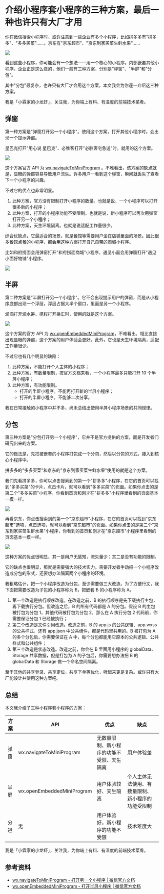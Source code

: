 # 介绍小程序套小程序的三种方案，最后一种也许只有大厂才用

你在微信搜索小程序时，或许注意到一些企业有多个小程序，比如拼多多有"拼多多"、"多多买菜"……，京东有"京东超市"、"京东到家买菜生鲜水果"……

![](./img/tiny/pdd-jd-search.png)

看到这些小程序，你可能会有一个想法——用一个核心的小程序，内部嵌套其他小程序。企业正是这么做的，他们一般有三种方案，分别是"弹窗"、"半屏"和"分包"。

其中"分包"最复杂，也许只有大厂才会用这个方案。本文我会为你逐一介绍这三种方案。

我是「小霖家的小龙虾」，关注我，为你端上有料、有温度的前端技术菜肴。

## 弹窗

第一种方案是"弹窗打开另一个小程序"。使用这个方案，打开其他小程序时，会出现一个提示弹窗。

星巴克打开"用心说 星巴克"、必胜客打开"必胜客宅急送"时，就用的这个方案。

![](./img/tiny/miniprogram.png)

这个方案官方 API 为 [wx.navigateToMiniProgram](https://developers.weixin.qq.com/miniprogram/dev/api/navigate/wx.navigateToMiniProgram.html) 。不难看出，该方案的缺点就是，显眼的弹窗容易导致用户流失。许多用户一看到这个弹窗，瞬间就丢失了查看下一个小程序的兴趣。

不过它的优点也非常明显。

1. 此种方案，官方没有限制打开小程序的数量。也就是说，一个小程序可以打开很多新的小程序；
2. 此种方案，打开的小程序功能不受限制。也就是说，新小程序可以再次用弹窗打开另一个小程序；
3. 此种方案，天生环境隔离。也就是说适配工作量很少。

综合优缺点，它最适合的场景，就是餐馆等需要用户坐在店铺里面的场景。因此很多餐馆点餐的小程序，都会用这种方案打开自己自带的商城小程序。

比如和府捞面会用弹窗打开"和府捞面商城"小程序，遇见小面会用弹窗打开"遇见小面好物铺"小程序。

![](./img/tiny/hefu-yujian.png)

## 半屏

第二种方案是"半屏打开另一个小程序"。它不会出现提示用户的弹窗，而是从小程序底部出现一个浮层，浮层占据大半个窗口，里面是另一个小程序。

滴滴打开滴水筹、携程打开换汇时，使用的就是这个方案。

![](./img/tiny/embedded-miniprogram.png)

这个方案的官方 API 为 [wx.openEmbeddedMiniProgram](https://developers.weixin.qq.com/miniprogram/dev/framework/open-ability/openEmbeddedMiniProgram.html)，不难看出，相比直接出现显眼的弹窗，这个方案的用户体验会更好。此外，它也是天生环境隔离，适配工作量很少。

不过它也有几个明显的缺陷：

1. 此种方案，不能打开个人主体的小程序；
2. 此种方案，有数量限制，按官方文档来看，一个小程序最多只能打开 10 个半屏小程序；
3. 此种方案，有功能限制。
   - 打开的半屏小程序，不能再打开新的半屏小程序；
   - 打开的半屏小程序，不能够二次分享。

我在日常接触的小程序中并不多，尚未总结出使用半屏小程序场景的共同规律。

## 分包

第三种方案是"分包打开另一个小程序"，它并不是官方提供的方案，而是开发者们研究出来的方案。

它的做法是，先把被嵌套的小程序打包成一个分包，然后以分包的方式，接入到核心小程序中。

拼多多的"多多买菜"和京东的"京东到家买菜生鲜水果"使用的就是这个方案。

我们先看拼多多，你可以点击搜索到的第一个"拼多多"小程序，在它的首页可以找到"多多买菜"的卡片，点击卡片，就可以看到"多多买菜"的页面。如果你点击的是第二个"多多买菜"小程序，你看到首页和刚才在"拼多多"小程序里看到的页面基本一模一样。

![](./img/tiny/sub-miniprogram-pdd.png)

再看京东，你点击搜索到的第一个"京东超市"小程序，在它的首页可以找到"京东超市"选项，点击选项，就可以看到"京东超市"的页面。如果你点击的是第二个"京东到家买菜生鲜水果"小程序，你看到的首页和刚才在"京东超市"小程序里看到的页面基本一模一样。

![](./img/tiny/sub-mimiprogram-jd.png)

这种方案的优点很明显，其一是用户无感知，流失量少；其二是没有功能的限制。

它的缺点也很明显，那就是需要强大的技术实力。需要开发者手动把一个小程序改造成分包的形式，还要想办法隔离两个小程序的环境。

我粗略估计，把一个小程序改造为分包，至少需要做三大改造。为了方便行文，我下面把需要改造为子包的小程序称为 B，把嵌套 B 的小程序称为 A。

1. 第一个改造是执行顺序改造。在改造之前，B 的执行顺序是先下载执行主包，再下载执行分包。但改造之后，B 的所有代码都是 A 的分包。假设 B 的主包被打包为分包 1，其他代码被打包为分包 2，那么在 A 执行分包 2 代码前，你需要保证分包 1 已经被执行；
2. 第二个改造是文件引用改造。改造之前，B 的 app.js 的公共逻辑、app.wxss 的公共样式，还有 app.json 中公共组件，都是代码里共用的。B 被打包为 A 的多个分包后，你需要保证在 A 中，每个分包都能用它原本的公共逻辑、公共样式和公共组件；
3. 第三个改造是状态改造。改造之前，你会在 B 里面用小程序的 globalData、Storage 共享数据，但是打包为 A 的子包后，你需要想办法把 B 的 globalData 和 Storage 做一个命名空间隔离。

至于其他的共享登录、共享定位，共享下单等优化，听起来更是复杂。或许只有大厂能设计并使用这种方案吧。

## 总结

本文我介绍了三种小程序套小程序的方案：

| 方案 |  API | 优点 | 缺点 |
| -- | -- | -- | -- |
| 弹窗 | wx.navigateToMiniProgram | 无数量限制、新小程序的功能不受限、天生隔离 | 用户体验差 |
| 半屏 | wx.openEmbeddedMiniProgram | 用户体验较好、天生隔离 | 个人主体无法使用、有数量限制、新小程序的功能受限制 |
| 分包 | 无 | 用户体验好，新小程序的功能不受限 | 技术难度大 |

我是「小霖家的小龙虾」，关注我，为你端上有料、有温度的前端技术菜肴。

## 参考资料

- [wx.navigateToMiniProgram - 打开另一个小程序 | 微信官方文档](https://developers.weixin.qq.com/miniprogram/dev/api/navigate/wx.navigateToMiniProgram.html)
- [wx.openEmbeddedMiniProgram - 打开半屏小程序 | 微信官方文档](https://developers.weixin.qq.com/miniprogram/dev/framework/open-ability/openEmbeddedMiniProgram.html)
